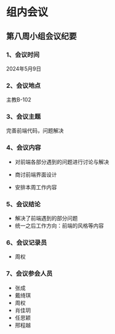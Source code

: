 # 组内会议

## 第八周小组会议纪要



### 1、会议时间

2024年5月9日

### 2、会议地点

主教B-102

### 3、会议主题

完善前端代码，问题解决

### 4、会议内容

- 对前端各部分遇到的问题进行讨论与解决

- 商讨前端界面设计

- 安排本周工作内容

### 5、会议结论

- 解决了前端遇到的部分问题
- 统一之后工作方向：前端的风格等内容

### 6、会议记录员

- 周权

### 7、会议参会人员

- 张成
- 戴绮琪
- 周权
- 肖佳玥
- 任思颖
- 邢程越